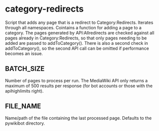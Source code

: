 # category-redirects
Script that adds any page that is a redirect to Category:Redirects. Iterates through all namespaces. Cointains a function for adding a page to a category. The pages generated by API:Allredirects are checked against all pages already in Category:Redirects, so that only pages needing to be added are passed to addToCategory(). There is also a second check in addToCategory(), so the second API call can be omitted if performance becomes an issue.
## BATCH_SIZE
Number of pages to process per run. The MediaWiki API only returns a maximum of 500 results per response (for bot accounts or those with the apihighlimits right).
## FILE_NAME
Name/path of the file containing the last processed page. Defaults to the pywikibot directory.
